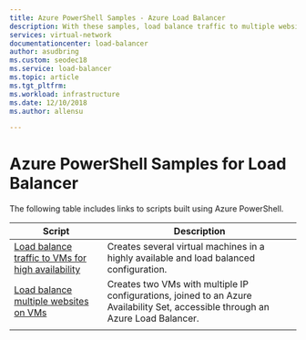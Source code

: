 ```yaml
---
title: Azure PowerShell Samples - Azure Load Balancer
description: With these samples, load balance traffic to multiple websites on VMs and traffic to VMs for HA with Azure Load Balancer.
services: virtual-network
documentationcenter: load-balancer
author: asudbring
ms.custom: seodec18
ms.service: load-balancer
ms.topic: article
ms.tgt_pltfrm:
ms.workload: infrastructure
ms.date: 12/10/2018
ms.author: allensu

---
```

# Azure PowerShell Samples for Load Balancer

The following table includes links to scripts built using Azure PowerShell.

| Script | Description |
|-|-|
| [Load balance traffic to VMs for high availability](./scripts/load-balancer-windows-powershell-sample-nlb.md) | Creates several virtual machines in a highly available and load balanced configuration. |
| [Load balance multiple websites on VMs](./scripts/load-balancer-windows-powershell-load-balance-multiple-websites-vm.md) | Creates two VMs with multiple IP configurations, joined to an Azure Availability Set, accessible through an Azure Load Balancer. |
| | |
